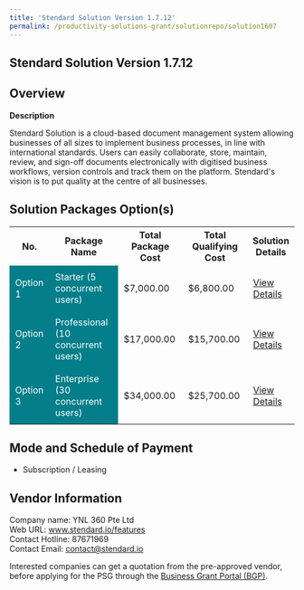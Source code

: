 ```yaml
---
title: 'Stendard Solution Version 1.7.12'
permalink: /productivity-solutions-grant/solutionrepo/solution1607
---
```


## Stendard Solution Version 1.7.12

## Overview

**Description**

Stendard Solution is a cloud-based document management system allowing businesses of all sizes to implement business processes, in line with international standards. Users can easily collaborate, store, maintain, review, and sign-off documents electronically with digitised business workflows, version controls and track them on the platform. Stendard's vision is to put quality at the centre of all businesses.

## Solution Packages Option(s)

<table>
<tr>
<th><b>No.</b></th>
<th><b>Package Name</b></th>
<th><b>Total Package Cost</b></th>
<th><b>Total Qualifying Cost</b></th>
<th><b>Solution Details</b></th>
</tr>
<tr>
<td style='padding: 10px; background-color: #037E8A; color: #FFFFFF;'>Option 1</td>
<td style='padding: 10px; background-color: #037E8A; color: #FFFFFF;'>Starter (5 concurrent users)</td>
<td style='padding: 10px;'>$7,000.00</td>
<td style='padding: 10px;'>$6,800.00</td>
<td style='padding: 10px;'><a href='/images/psg/YNL360_Desensitised_Annex_3_Part_1.pdf' target='_blank'>View Details</a></td>
</tr>
<tr>
<td style='padding: 10px; background-color: #037E8A; color: #FFFFFF;'>Option 2</td>
<td style='padding: 10px; background-color: #037E8A; color: #FFFFFF;'>Professional (10 concurrent users)</td>
<td style='padding: 10px;'>$17,000.00</td>
<td style='padding: 10px;'>$15,700.00</td>
<td style='padding: 10px;'><a href='/images/psg/YNL360_Desensitised_Annex_3_Part_2.pdf' target='_blank'>View Details</a></td>
</tr>
<tr>
<td style='padding: 10px; background-color: #037E8A; color: #FFFFFF;'>Option 3</td>
<td style='padding: 10px; background-color: #037E8A; color: #FFFFFF;'>Enterprise (30 concurrent users)</td>
<td style='padding: 10px;'>$34,000.00</td>
<td style='padding: 10px;'>$25,700.00</td>
<td style='padding: 10px;'><a href='/images/psg/YNL360_Desensitised_Annex_3_Part_3.pdf' target='_blank'>View Details</a></td>
</tr>
</table>

## Mode and Schedule of Payment

 - Subscription / Leasing

## Vendor Information

 Company name: YNL 360 Pte Ltd<br>Web URL: www.stendard.io/features <br>Contact Hotline: 87671969 <br>Contact Email: contact@stendard.io

Interested companies can get a quotation from the pre-approved vendor, before applying for the PSG through the <a href='https://www.businessgrants.gov.sg/' target='_blank' rel='noopener'>Business Grant Portal (BGP)</a>.

<script src="/jquery/resize-tables.js"></script>
